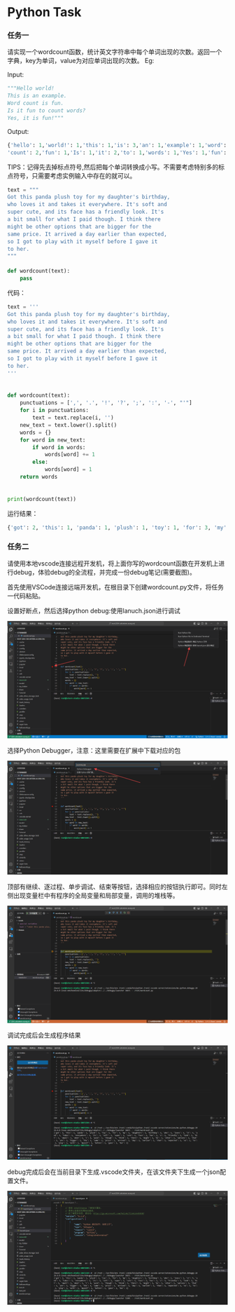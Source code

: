 # Python Task
### 任务一
请实现一个wordcount函数，统计英文字符串中每个单词出现的次数。返回一个字典，key为单词，value为对应单词出现的次数。
Eg:

Input:

```python
"""Hello world!  
This is an example.  
Word count is fun.  
Is it fun to count words?  
Yes, it is fun!"""
```

Output:

```python
{'hello': 1,'world!': 1,'this': 1,'is': 3,'an': 1,'example': 1,'word': 1, 
'count': 2,'fun': 1,'Is': 1,'it': 2,'to': 1,'words': 1,'Yes': 1,'fun': 1  }
```

TIPS：记得先去掉标点符号,然后把每个单词转换成小写。不需要考虑特别多的标点符号，只需要考虑实例输入中存在的就可以。

```python
text = """
Got this panda plush toy for my daughter's birthday,
who loves it and takes it everywhere. It's soft and
super cute, and its face has a friendly look. It's
a bit small for what I paid though. I think there
might be other options that are bigger for the
same price. It arrived a day earlier than expected,
so I got to play with it myself before I gave it
to her.
"""

def wordcount(text):
    pass

```

代码：
```python
text = '''
Got this panda plush toy for my daughter's birthday,
who loves it and takes it everywhere. It's soft and
super cute, and its face has a friendly look. It's
a bit small for what I paid though. I think there
might be other options that are bigger for the
same price. It arrived a day earlier than expected,
so I got to play with it myself before I gave it
to her.
'''


def wordcount(text):
    punctuations = [',', '.', '!', '?', ';', ':', '-', "'"]
    for i in punctuations:
        text = text.replace(i, '')
    new_text = text.lower().split()
    words = {}
    for word in new_text:
        if word in words:
            words[word] += 1
        else:
            words[word] = 1
    return words


print(wordcount(text))
```

运行结果：
```python
{'got': 2, 'this': 1, 'panda': 1, 'plush': 1, 'toy': 1, 'for': 3, 'my': 1, 'daughters': 1, 'birthday': 1, 'who': 1, 'loves': 1, 'it': 5, 'and': 3, 'takes': 1, 'everywhere': 1, 'its': 3, 'soft': 1, 'super': 1, 'cute': 1, 'face': 1, 'has': 1, 'a': 3, 'friendly': 1, 'look': 1, 'bit': 1, 'small': 1, 'what': 1, 'i': 4, 'paid': 1, 'though': 1, 'think': 1, 'there': 1, 'might': 1, 'be': 1, 'other': 1, 'options': 1, 'that': 1, 'are': 1, 'bigger': 1, 'the': 1, 'same': 1, 'price': 1, 'arrived': 1, 'day': 1, 'earlier': 1, 'than': 1, 'expected': 1, 'so': 1, 'to': 2, 'play': 1, 'with': 1, 'myself': 1, 'before': 1, 'gave': 1, 'her': 1}
```

### 任务二
请使用本地vscode连接远程开发机，将上面你写的wordcount函数在开发机上进行debug，体验debug的全流程，并完成一份debug笔记(需要截图)。

首先使用VSCode连接远端开发机，在根目录下创建wordcount.py文件，将任务一代码粘贴。

设置好断点，然后选择python debug:使用lanuch.json进行调试

![pic1](./pics/1.png)

选择Python Debugger，注意：这里需要在扩展中下载对应的包

![pic2](./pics/2.png)

顶部有继续、逐过程、单步调试、结束等按钮，选择相应的按钮执行即可。同时左侧出现变量栏中有程序的全局变量和局部变量，调用的堆栈等。

![pic3](./pics/3.png)

调试完成后会生成程序结果

![pic4](./pics/4.png)

debug完成后会在当前目录下生成.vscode文件夹，在该文件夹下生成一个json配置文件。

![pic5](./pics/5.png)